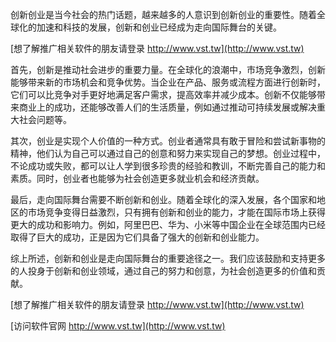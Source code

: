 创新创业是当今社会的热门话题，越来越多的人意识到创新创业的重要性。随着全球化的加速和科技的发展，创新和创业已经成为走向国际舞台的关键。

[想了解推广相关软件的朋友请登录 http://www.vst.tw](http://www.vst.tw)

首先，创新是推动社会进步的重要力量。在全球化的浪潮中，市场竞争激烈，创新能够带来新的市场机会和竞争优势。当企业在产品、服务或流程方面进行创新时，它们可以比竞争对手更好地满足客户需求，提高效率并减少成本。创新不仅能够带来商业上的成功，还能够改善人们的生活质量，例如通过推动可持续发展或解决重大社会问题等。

其次，创业是实现个人价值的一种方式。创业者通常具有敢于冒险和尝试新事物的精神，他们认为自己可以通过自己的创意和努力来实现自己的梦想。创业过程中，不论成功或失败，都可以让人学到很多珍贵的经验和教训，不断完善自己的能力和素质。同时，创业者也能够为社会创造更多就业机会和经济贡献。

最后，走向国际舞台需要不断创新和创业。随着全球化的深入发展，各个国家和地区的市场竞争变得日益激烈，只有拥有创新和创业的能力，才能在国际市场上获得更大的成功和影响力。例如，阿里巴巴、华为、小米等中国企业在全球范围内已经取得了巨大的成功，正是因为它们具备了强大的创新和创业能力。

综上所述，创新和创业是走向国际舞台的重要途径之一。我们应该鼓励和支持更多的人投身于创新和创业领域，通过自己的努力和创意，为社会创造更多的价值和贡献。

[想了解推广相关软件的朋友请登录 http://www.vst.tw](http://www.vst.tw)


[访问软件官网 http://www.vst.tw](http://www.vst.tw)

